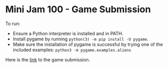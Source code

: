 # Mini Jam 100 - Game Submission
To run:
- Ensure a Python interpreter is installed and in PATH.
- Install pygame by running `python(3) -m pip install -U pygame`.
- Make sure the installation of pygame is successful by trying one of the included examples: `python3 -m pygame.examples.aliens`

Here is the [link](https://guigger.itch.io/trash-game) to the game submission.
